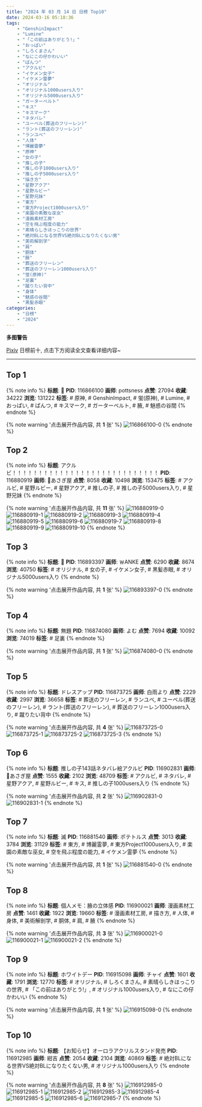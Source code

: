 ```yaml
---
title: "2024 年 03 月 14 日 日榜 Top10"
date: 2024-03-16 05:18:36
tags:
    - "GenshinImpact"
    - "Lumine"
    - "「この前はありがとう!」"
    - "おっぱい"
    - "しろくまさん"
    - "なにこの仔かわいい"
    - "ぱんつ"
    - "アクルビ"
    - "イケメン女子"
    - "イケメン霊夢"
    - "オリジナル"
    - "オリジナル1000users入り"
    - "オリジナル5000users入り"
    - "ガーターベルト"
    - "キス"
    - "キスマーク"
    - "ネタバレ"
    - "ユーベル(葬送のフリーレン)"
    - "ラント(葬送のフリーレン)"
    - "ランユベ"
    - "人体"
    - "博麗霊夢"
    - "原神"
    - "女の子"
    - "推しの子"
    - "推しの子1000users入り"
    - "推しの子5000users入り"
    - "描き方"
    - "星野アクア"
    - "星野ルビー"
    - "星野兄妹"
    - "東方"
    - "東方Project1000users入り"
    - "楽園の素敵な巫女"
    - "漫画素材工房"
    - "空を飛ぶ程度の能力"
    - "素晴らしきほっこりの世界"
    - "絶対BLになる世界VS絶対BLになりたくない男"
    - "美術解剖学"
    - "肩"
    - "胴体"
    - "腋"
    - "葬送のフリーレン"
    - "葬送のフリーレン1000users入り"
    - "蛍(原神)"
    - "足裏"
    - "蹴りたい背中"
    - "身体"
    - "魅惑の谷間"
    - "黒髪赤眼"
categories:
    - "日榜"
    - "2024"
---
```


<i class="fa fa-triangle-exclamation"></i>**多图警告**<i class="fa fa-triangle-exclamation"></i>

[Pixiv](https://www.pixiv.net/) 日榜前十, 点击下方阅读全文查看详细内容~

<!-- more -->

---

## Top 1

{% note info %}
**标题**: 💋
**PID**: 116866100 **画师**: pottsness
**点赞**: 27094 **收藏**: 34222 **浏览**: 131222
**标签**: # 原神, # GenshinImpact, # 蛍(原神), # Lumine, # おっぱい, # ぱんつ, # キスマーク, # ガーターベルト, # 腋, # 魅惑の谷間
{% endnote %}

{% note warning '点击展开作品内容, 共 **1** 张' %}
![116866100-0](https://i.pixiv.re/img-original/img/2024/03/13/00/00/32/116866100_p0.jpg)
{% endnote %}

## Top 2

{% note info %}
**标题**: アクルビ！！！！！！！！！！！！！！！！！！！！！！！！！！！！
**PID**: 116880919 **画师**: 🍼あさぎ屋
**点赞**: 8058 **收藏**: 10498 **浏览**: 153475
**标签**: # アクルビ, # 星野ルビー, # 星野アクア, # 推しの子, # 推しの子5000users入り, # 星野兄妹
{% endnote %}

{% note warning '点击展开作品内容, 共 **11** 张' %}
![116880919-0](https://i.pixiv.re/img-original/img/2024/03/13/16/48/48/116880919_p0.jpg)
![116880919-1](https://i.pixiv.re/img-original/img/2024/03/13/16/48/48/116880919_p1.jpg)
![116880919-2](https://i.pixiv.re/img-original/img/2024/03/13/16/48/48/116880919_p2.jpg)
![116880919-3](https://i.pixiv.re/img-original/img/2024/03/13/16/48/48/116880919_p3.jpg)
![116880919-4](https://i.pixiv.re/img-original/img/2024/03/13/16/48/48/116880919_p4.jpg)
![116880919-5](https://i.pixiv.re/img-original/img/2024/03/13/16/48/48/116880919_p5.jpg)
![116880919-6](https://i.pixiv.re/img-original/img/2024/03/13/16/48/48/116880919_p6.jpg)
![116880919-7](https://i.pixiv.re/img-original/img/2024/03/13/16/48/48/116880919_p7.jpg)
![116880919-8](https://i.pixiv.re/img-original/img/2024/03/13/16/48/48/116880919_p8.jpg)
![116880919-9](https://i.pixiv.re/img-original/img/2024/03/13/16/48/48/116880919_p9.jpg)
![116880919-10](https://i.pixiv.re/img-original/img/2024/03/13/16/48/48/116880919_p10.jpg)
{% endnote %}

## Top 3

{% note info %}
**标题**: 🖤
**PID**: 116893397 **画师**: ￦ANKE
**点赞**: 6290 **收藏**: 8674 **浏览**: 40750
**标签**: # オリジナル, # 女の子, # イケメン女子, # 黒髪赤眼, # オリジナル5000users入り
{% endnote %}

{% note warning '点击展开作品内容, 共 **1** 张' %}
![116893397-0](https://i.pixiv.re/img-original/img/2024/03/14/00/00/26/116893397_p0.jpg)
{% endnote %}

## Top 4

{% note info %}
**标题**: 無題
**PID**: 116874080 **画师**: よむ
**点赞**: 7694 **收藏**: 10092 **浏览**: 74019
**标签**: # 足裏
{% endnote %}

{% note warning '点击展开作品内容, 共 **1** 张' %}
![116874080-0](https://i.pixiv.re/img-original/img/2024/03/13/08/52/43/116874080_p0.png)
{% endnote %}

## Top 5

{% note info %}
**标题**: ドレスアップ
**PID**: 116873725 **画师**: 白雨より
**点赞**: 2229 **收藏**: 2997 **浏览**: 36658
**标签**: # 葬送のフリーレン, # ランユベ, # ユーベル(葬送のフリーレン), # ラント(葬送のフリーレン), # 葬送のフリーレン1000users入り, # 蹴りたい背中
{% endnote %}

{% note warning '点击展开作品内容, 共 **4** 张' %}
![116873725-0](https://i.pixiv.re/img-original/img/2024/03/14/18/28/45/116873725_p0.png)
![116873725-1](https://i.pixiv.re/img-original/img/2024/03/14/18/28/45/116873725_p1.png)
![116873725-2](https://i.pixiv.re/img-original/img/2024/03/14/18/28/45/116873725_p2.png)
![116873725-3](https://i.pixiv.re/img-original/img/2024/03/14/18/28/45/116873725_p3.png)
{% endnote %}

## Top 6

{% note info %}
**标题**: 推しの子143話ネタバレ絵アクルビ
**PID**: 116902831 **画师**: 🍼あさぎ屋
**点赞**: 1555 **收藏**: 2102 **浏览**: 48709
**标签**: # アクルビ, # ネタバレ, # 星野アクア, # 星野ルビー, # キス, # 推しの子1000users入り
{% endnote %}

{% note warning '点击展开作品内容, 共 **2** 张' %}
![116902831-0](https://i.pixiv.re/img-original/img/2024/03/14/09/51/24/116902831_p0.jpg)
![116902831-1](https://i.pixiv.re/img-original/img/2024/03/14/09/51/24/116902831_p1.jpg)
{% endnote %}

## Top 7

{% note info %}
**标题**: 滅
**PID**: 116881540 **画师**: ポテトルス
**点赞**: 3013 **收藏**: 3784 **浏览**: 31129
**标签**: # 東方, # 博麗霊夢, # 東方Project1000users入り, # 楽園の素敵な巫女, # 空を飛ぶ程度の能力, # イケメン霊夢
{% endnote %}

{% note warning '点击展开作品内容, 共 **1** 张' %}
![116881540-0](https://i.pixiv.re/img-original/img/2024/03/13/17/17/02/116881540_p0.jpg)
{% endnote %}

## Top 8

{% note info %}
**标题**: 個人メモ：腋の立体感
**PID**: 116900021 **画师**: 漫画素材工房
**点赞**: 1461 **收藏**: 1922 **浏览**: 19660
**标签**: # 漫画素材工房, # 描き方, # 人体, # 身体, # 美術解剖学, # 胴体, # 肩, # 腋
{% endnote %}

{% note warning '点击展开作品内容, 共 **3** 张' %}
![116900021-0](https://i.pixiv.re/img-original/img/2024/03/14/06/00/09/116900021_p0.jpg)
![116900021-1](https://i.pixiv.re/img-original/img/2024/03/14/06/00/09/116900021_p1.jpg)
![116900021-2](https://i.pixiv.re/img-original/img/2024/03/14/06/00/09/116900021_p2.jpg)
{% endnote %}

## Top 9

{% note info %}
**标题**: ホワイトデー
**PID**: 116915098 **画师**: チャイ
**点赞**: 1601 **收藏**: 1791 **浏览**: 12770
**标签**: # オリジナル, # しろくまさん, # 素晴らしきほっこりの世界, # 「この前はありがとう!」, # オリジナル1000users入り, # なにこの仔かわいい
{% endnote %}

{% note warning '点击展开作品内容, 共 **1** 张' %}
![116915098-0](https://i.pixiv.re/img-original/img/2024/03/14/20/30/03/116915098_p0.png)
{% endnote %}

## Top 10

{% note info %}
**标题**: 【お知らせ】オーロラアクリルスタンド発売
**PID**: 116912985 **画师**: 紺吉
**点赞**: 2054 **收藏**: 2104 **浏览**: 40869
**标签**: # 絶対BLになる世界VS絶対BLになりたくない男, # オリジナル1000users入り
{% endnote %}

{% note warning '点击展开作品内容, 共 **8** 张' %}
![116912985-0](https://i.pixiv.re/img-original/img/2024/03/14/19/20/10/116912985_p0.jpg)
![116912985-1](https://i.pixiv.re/img-original/img/2024/03/14/19/20/10/116912985_p1.jpg)
![116912985-2](https://i.pixiv.re/img-original/img/2024/03/14/19/20/10/116912985_p2.jpg)
![116912985-3](https://i.pixiv.re/img-original/img/2024/03/14/19/20/10/116912985_p3.jpg)
![116912985-4](https://i.pixiv.re/img-original/img/2024/03/14/19/20/10/116912985_p4.jpg)
![116912985-5](https://i.pixiv.re/img-original/img/2024/03/14/19/20/10/116912985_p5.jpg)
![116912985-6](https://i.pixiv.re/img-original/img/2024/03/14/19/20/10/116912985_p6.jpg)
![116912985-7](https://i.pixiv.re/img-original/img/2024/03/14/19/20/10/116912985_p7.jpg)
{% endnote %}

